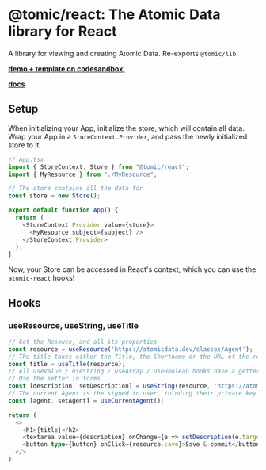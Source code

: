 # @tomic/react: The Atomic Data library for React

A library for viewing and creating Atomic Data.
Re-exports `@tomic/lib`.

[**demo + template on codesandbox**!](https://codesandbox.io/s/atomic-data-react-template-4y9qu?file=/src/MyResource.tsx:0-1223)

[**docs**](https://atomic-lib.netlify.app/modules/_tomic_react)

## Setup

When initializing your App, initialize the store, which will contain all data.
Wrap your App in a `StoreContext.Provider`, and pass the newly initialized store to it.

```ts
// App.tsx
import { StoreContext, Store } from "@tomic/react";
import { MyResource } from "./MyResource";

// The store contains all the data for
const store = new Store();

export default function App() {
  return (
    <StoreContext.Provider value={store}>
      <MyResource subject={subject} />
    </StoreContext.Provider>
  );
}
```

Now, your Store can be accessed in React's context, which you can use the `atomic-react` hooks!

## Hooks

### useResource, useString, useTitle

```ts
// Get the Resouce, and all its properties
const resource = useResource('https://atomicdata.dev/classes/Agent');
// The title takes either the Title, the Shortname or the URL of the resource
const title = useTitle(resource);
// All useValue / useString / useArray / useBoolean hooks have a getter and a setter.
// Use the setter in forms.
const [description, setDescription] = useString(resource, 'https://atomicdata.dev/properties/description');
// The current Agent is the signed in user, inluding their private key. This enables you to create Commits and update data on a server.
const [agent, setAgent] = useCurrentAgent();

return (
  <>
    <h1>{title}</h2>
    <textarea value={description} onChange={e => setDescription(e.target.value)} />
    <button type={button} onClick={resource.save}>Save & commit</button>
  </>
)

```
